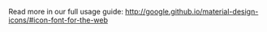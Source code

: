 Read more in our full usage guide:
http://google.github.io/material-design-icons/#icon-font-for-the-web


